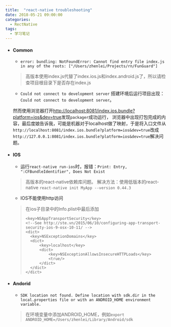 ```yaml
---
title:  "react-native troubleshooting"
date: 2018-05-21 09:00:00
categories:
  - RectNative
tags:
  - 学习笔记
---
```


- #### Common
    
    - ```error: bundling: NotFoundError: Cannot find entry file index.js in any of the roots: ["/Users/zhenlei/Projects/rn/FunGuard"]```
    > 高版本使用index.js代替了index.ios.js和index.android.js了，所以请检查项目根目录下是否存在index.js

	- ```Could not connect to development server```
	搭建环境后运行项目出现：```Could not connect to development server```。

	然而使用浏览器打开[http://localhost:8081/index.ios.bundle?platform=ios&dev=true](http://localhost:8081/index.ios.bundle?platform=ios&dev=true)发现```packager```成功运行，
浏览器中出现打包完成的内容，最后度娘告诉我，可能是机器对于localhost做了映射，于是将入口文件从```http://localhost:8081/index.ios.bundle?platform=ios&dev=true```改成```http://127.0.0.1:8081/index.ios.bundle?platform=ios&dev=true```解决问题。




- #### IOS

    -  运行```react-native run-ios```时，报错：```Print: Entry, ":CFBundleIdentifier", Does Not Exist```

    > 高版本的react-native依赖库问题。
    > 解决方法：使用低版本的react-native ```react-native init MyApp --version 0.44.3```

    - IOS不能使用http访问

    > 在ios子目录中的Info.plist中最后添加
    >```
    ><key>NSAppTransportSecurity</key>
    ><!--See http://ste.vn/2015/06/10/configuring-app-transport-security-ios-9-osx-10-11/ -->
    ><dict>
    >	<key>NSExceptionDomains</key>
    >	<dict>
    >		<key>localhost</key>
    >		<dict>
    >			<key>NSExceptionAllowsInsecureHTTPLoads</key>
    >			<true/>
    >		</dict>
    >	</dict>
    ></dict>
    >```


- #### Andorid

    - ```SDK location not found. Define location with sdk.dir in the local.properties file or with an ANDROID_HOME environment variable.```
    > 在环境变量中添加ANDROID_HOME，例如```export ANDROID_HOME=/Users/zhenlei/Library/Android/sdk```





